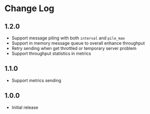 # Change Log

## 1.2.0

- Support message piling with both `interval` and `pile_max`
- Support in memory message queue to overall enhance throughput
- Retry sending when get throttled or temporary server problem
- Support throughput statistics in metrics

## 1.1.0

- Support metrics sending

## 1.0.0

- Initial release